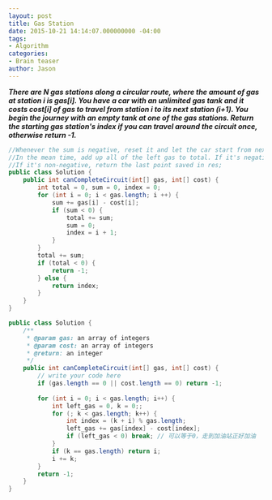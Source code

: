```yaml
---
layout: post
title: Gas Station
date: 2015-10-21 14:14:07.000000000 -04:00
tags:
- Algorithm
categories:
- Brain teaser
author: Jason
---
```

<p><strong><em>There are N gas stations along a circular route, where the amount of gas at station i is gas[i]. You have a car with an unlimited gas tank and it costs cost[i] of gas to travel from station i to its next station (i+1). You begin the journey with an empty tank at one of the gas stations. Return the starting gas station's index if you can travel around the circuit once, otherwise return -1.</em></strong></p>


``` java
//Whenever the sum is negative, reset it and let the car start from next point.
//In the mean time, add up all of the left gas to total. If it's negative finally, return -1 since //it's impossible to finish.
//If it's non-negative, return the last point saved in res;
public class Solution {
    public int canCompleteCircuit(int[] gas, int[] cost) {
        int total = 0, sum = 0, index = 0;
        for (int i = 0; i < gas.length; i ++) {
            sum += gas[i] - cost[i];
            if (sum < 0) {
                total += sum;
                sum = 0;
                index = i + 1;
            }
        }
        total += sum;
        if (total < 0) {
            return -1;
        } else {
            return index;
        }
    }
}
```

``` java
public class Solution {
    /**
     * @param gas: an array of integers
     * @param cost: an array of integers
     * @return: an integer
     */
    public int canCompleteCircuit(int[] gas, int[] cost) {
        // write your code here
        if (gas.length == 0 || cost.length == 0) return -1;
        
        for (int i = 0; i < gas.length; i++) {
            int left_gas = 0, k = 0;;
            for (; k < gas.length; k++) {
                int index = (k + i) % gas.length;
                left_gas += gas[index] - cost[index];
                if (left_gas < 0) break; // 可以等于0，走到加油站正好加油
            }
            if (k == gas.length) return i;
            i += k;
        }
        return -1;
    }
}
```
